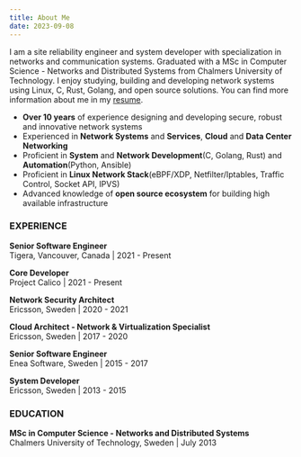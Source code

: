 ```yaml
---
title: About Me
date: 2023-09-08
---
```

I am a site reliability engineer and system developer with specialization in networks and communication systems.
Graduated with a MSc in Computer Science - Networks and Distributed Systems from Chalmers University of Technology.
I enjoy studying, building and developing network systems using Linux, C, Rust, Golang, and open source solutions.
You can find more information about me in my [resume](https://drive.google.com/file/d/1HOWM9vcwScF6BEWcyVe9Dp5uQLK8VJUp/view?usp=sharing).

- **Over 10 years** of experience designing and developing secure, robust and innovative network systems
- Experienced in **Network Systems** and **Services**, **Cloud** and **Data Center Networking**
- Proficient in **System** and **Network Development**(C, Golang, Rust) and **Automation**(Python, Ansible)
- Proficient in **Linux Network Stack**(eBPF/XDP, Netfilter/Iptables, Traffic Control, Socket API, IPVS)
- Advanced knowledge of **open source ecosystem** for building high available infrastructure

### EXPERIENCE
**Senior Software Engineer**</br>
Tigera, Vancouver, Canada | 2021 - Present

**Core Developer**</br>
Project Calico | 2021 - Present

**Network Security Architect**</br>
Ericsson, Sweden | 2020 - 2021

**Cloud Architect - Network & Virtualization Specialist**</br>
Ericsson, Sweden | 2017 - 2020

**Senior Software Engineer**</br>
Enea Software, Sweden | 2015 - 2017

**System Developer**</br>
Ericsson, Sweden | 2013 - 2015

### EDUCATION
**MSc in Computer Science - Networks and Distributed Systems**</br>
Chalmers University of Technology, Sweden | July 2013
